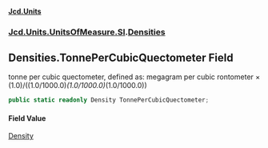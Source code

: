 #### [Jcd.Units](index.md 'index')
### [Jcd.Units.UnitsOfMeasure.SI](Jcd.Units.UnitsOfMeasure.SI.md 'Jcd.Units.UnitsOfMeasure.SI').[Densities](Densities.md 'Jcd.Units.UnitsOfMeasure.SI.Densities')

## Densities.TonnePerCubicQuectometer Field

tonne per cubic quectometer, defined as: megagram per cubic rontometer × (1.0)/((1.0/1000.0)*(1.0/1000.0)*(1.0/1000.0))

```csharp
public static readonly Density TonnePerCubicQuectometer;
```

#### Field Value
[Density](Density.md 'Jcd.Units.UnitTypes.Density')